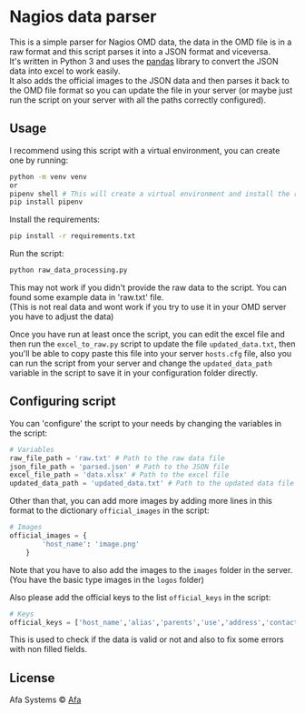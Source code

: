 # Nagios data parser

This is a simple parser for Nagios OMD data, the data in the OMD file is in a raw format and this script parses it into a JSON format and viceversa.  
It's written in Python 3 and uses the [pandas](https://pandas.pydata.org/) library to convert the JSON data into excel to work easily.  
It also adds the official images to the JSON data and then parses it back to the OMD file format so you can update the file in your server (or maybe just run the script on your server with all the paths correctly configured).  

## Usage
I recommend using this script with a virtual environment, you can create one by running:  
```bash
python -m venv venv
or
pipenv shell # This will create a virtual environment and install the requirements , but you have to install pipenv first by running:
pip install pipenv
```
Install the requirements:  
```bash
pip install -r requirements.txt
```

Run the script:  
```bash
python raw_data_processing.py
```
This may not work if you didn't provide the raw data to the script. You can found some example data in 'raw.txt' file.  
(This is not real data and wont work if you try to use it in your OMD server you have to adjust the data)  

Once you have run at least once the script, you can edit the excel file and then run the `excel_to_raw.py` script to update the file `updated_data.txt`, then you'll be able to copy paste this file into your server `hosts.cfg` file, also you can run the script from your server and change the `updated_data_path` variable in the script to save it in your configuration folder directly.  

## Configuring script
You can 'configure' the script to your needs by changing the variables in the script:  
```python
# Variables
raw_file_path = 'raw.txt' # Path to the raw data file
json_file_path = 'parsed.json' # Path to the JSON file
excel_file_path = 'data.xlsx' # Path to the excel file
updated_data_path = 'updated_data.txt' # Path to the updated data file
```

Other than that, you can add more images by adding more lines in this format to the dictionary `official_images` in the script:  
```python
# Images
official_images = {
        'host_name': 'image.png'
    }
```
Note that you have to also add the images to the `images` folder in the server.  (You have the basic type images in the  `logos` folder)

Also please add the official keys to the list `official_keys` in the script:  
```python
# Keys
official_keys = ['host_name','alias','parents','use','address','contact_groups','icon_image']
```
This is used to check if the data is valid or not and also to fix some errors with non filled fields.  

## License
Afa Systems © [Afa](http://www.afasystems.it/)
